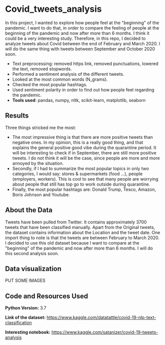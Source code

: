# Covid_tweets_analysis

In this project, I wanted to explore how people feel at the "beginning" of the pandemic. I want to do that, in order to compare the feeling of people at the beginning of the pandemic and now after more than 6 months. I think it could be a very interesting study. Therefore, in this repo, I decided to analyze tweets about Covid between the end of February and March 2020. I will do the same thing with tweets between September and October 2020 soon.
* Text preprocessing: removed https link, removed punctuations, lowered the text, removed stopwords.
* Performed a sentiment analysis of the different tweets.
* Looked at the most common words (N_grams).
* Checked the most popular hashtags.
* Used sentiment polarity in order to find out how people feel regarding the pandemic.
* **Tools used**: pandas, numpy, nltk, scikit-learn, matplotlib, seaborn

## Results

Three things stricked me the most:
* The most impressive thing is that there are more positive tweets than negative ones. In my opinion, this is a really good thing, and that explains the general positive good vibe during the quarantine period. It will be interesting to check if in September, there are still more positive tweets. I do not think it will be the case, since people are more and more annoyed by the situation.
* Secondly, if I had to summarize the most popular topics in only two categories, I would say: stores & supermarkets (food ...), people (employers, workers). This is cool to see that many people are worrying about people that still has top go to work outside during quarantine.
* Finally, the most popular hashtags are: Donald Trump, Tesco, Amazon, Boris Johnson and Youtube. 

## About the Data

Tweets have been pulled from Twitter. It contains approximately 3700 tweets that have been classified manually. Apart from the Original tweets, the dataset contains information about the Location and the tweet date. One import thing to note is that the tweets are between February to March 2020. I decided to use this old dataset because I want to compare at the "beginning" of the pandemic and now after more than 6 months. I will do this second analysis soon.

## Data visualization

PUT SOME IMAGES

## Code and Resources Used

**Python Version:** 3.7

**Link of the dataset:** https://www.kaggle.com/datatattle/covid-19-nlp-text-classification

**Interesting notebook:** https://www.kaggle.com/satanizer/covid-19-tweets-analysis
